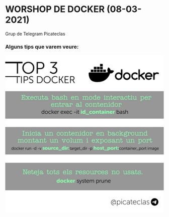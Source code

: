 # WORSHOP DE DOCKER (08-03-2021)

Grup de Telegram Picateclas

### Alguns tips que varem veure:

![Docker Tips](image-tips/tips_2021-03-09.jpg?raw=true)
